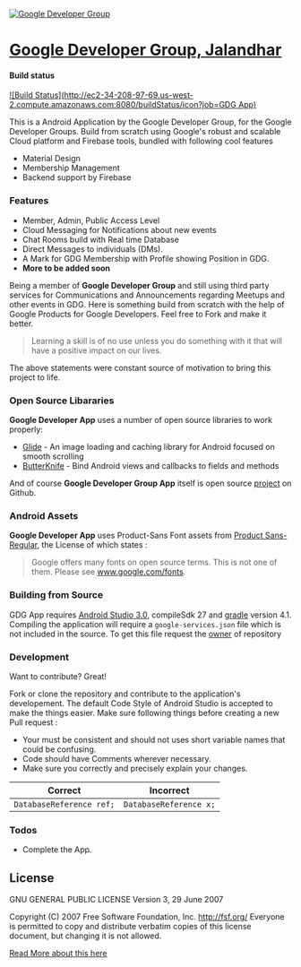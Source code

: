 [![Google Developer Group](https://developers.google.com/_static/79b4008122/images/redesign-14/lockup-color.png)](https://developers.google.com/groups/)

# [Google Developer Group, Jalandhar](http://www.gdgjalandhar.com/)

#### Build status 
[![Build Status](http://ec2-34-208-97-69.us-west-2.compute.amazonaws.com:8080/buildStatus/icon?job=GDG App)](http://ec2-34-208-97-69.us-west-2.compute.amazonaws.com:8080/job/GDG%20App/)


This is a Android Application by the Google Developer Group, for the Google Developer Groups. Build from scratch using Google's robust and scalable Cloud platform and Firebase tools, bundled with following cool features

  - Material Design
  - Membership Management
  - Backend support by Firebase 

### Features

  - Member, Admin, Public Access Level
  - Cloud Messaging for Notifications about new events
  - Chat Rooms build with Real time Database
  - Direct Messages to individuals (DMs).
  - A Mark for GDG Membership with Profile showing Position in GDG.
  - **More to be added soon**

Being a member of  **Google Developer Group** and still using third party services for Communications and Announcements regarding Meetups and other events in GDG. Here is something build from scratch with the help of Google Products for Google Developers. Feel free to Fork and make it better.

> Learning a skill is of no use unless you do something with it that will have a positive impact on our lives.

The above statements were constant source of motivation to bring this project to life.

### Open Source Libararies

**Google Developer App** uses a number of open source libraries to work properly:

* [Glide](https://github.com/bumptech/glide) - An image loading and caching library for Android focused on smooth scrolling
* [ButterKnife](https://github.com/JakeWharton/butterknife) - Bind Android views and callbacks to fields and methods

And of course **Google Developer Group App** itself is open source [project](www.github.com/coder3101/gdgApp) on Github.


### Android Assets 
**Google Developer App** uses Product-Sans Font assets from [Product Sans-Regular](https://github.com/leotm/ProductSans-Regular), the License of which states :
> Google offers many fonts on open source terms. This is not one of them. Please see www.google.com/fonts.
### Building from Source

GDG App requires [Android Studio 3.0](https://developer.android.com/studio/index.html), compileSdk 27 and [gradle](https://gradle.org/) version 4.1. Compiling the application will require a `google-services.json` file which is not included in the source. To get this file request the [owner](mailto:ashar786khan@gmail.com) of repository  

### Development

Want to contribute? Great!

Fork or clone the repository and contribute to the application's developement.
The default Code Style of Android Studio is accepted to make the things easier.
Make sure following things before creating a new Pull request :
- Your must be consistent and should not uses short variable names that could be confusing.
- Code should have Comments wherever necessary.
- Make sure you correctly and precisely explain your changes.
 
 | Correct | Incorrect |
 |---------|-----------|
 | ```DatabaseReference ref;``` | ```DatabaseReference x;``` |

### Todos
 - Complete the App.

License
----

GNU GENERAL PUBLIC LICENSE
                       Version 3, 29 June 2007

 Copyright (C) 2007 Free Software Foundation, Inc. <http://fsf.org/>
 Everyone is permitted to copy and distribute verbatim copies
 of this license document, but changing it is not allowed.

[Read More about this here ](https://github.com/coder3101/gdgApp/blob/master/LICENSE)
